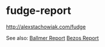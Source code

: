 fudge-report
============

http://alexstachowiak.com/fudge

See also:
  [Ballmer Report](http://alexstachowiak.com/ballmer)
  [Bezos Report](http://alexstachowiak.com/bezos)
  
